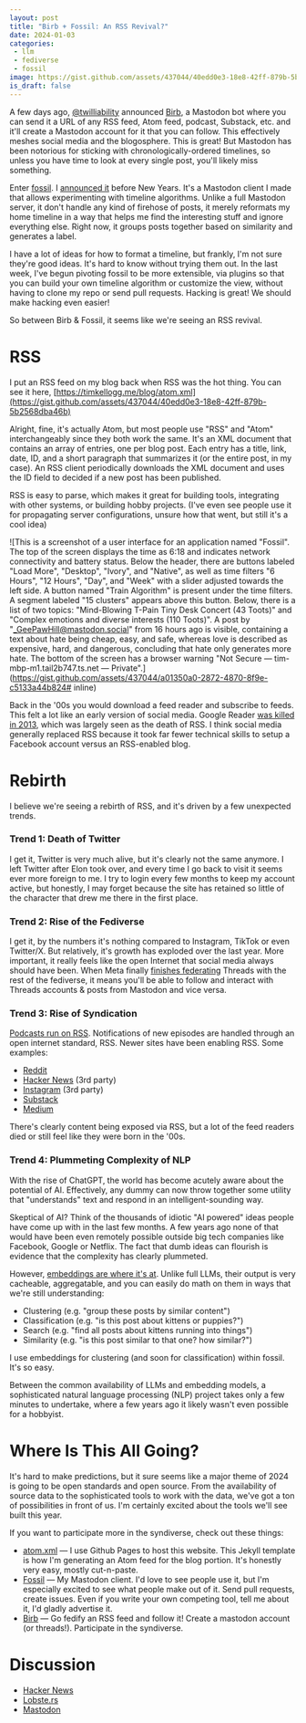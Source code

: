 ```yaml
---
layout: post
title: "Birb + Fossil: An RSS Revival?"
date: 2024-01-03
categories:
 - llm
 - fediverse
 - fossil
image: https://gist.github.com/assets/437044/40edd0e3-18e8-42ff-879b-5b2568dba46b
is_draft: false
---
```


A few days ago, [@twilliability][twilliability] announced [Birb][birb], a Mastodon bot where you can send it
a URL of any RSS feed, Atom feed, podcast, Substack, etc. and it'll create a Mastodon account for it that you can follow.
This effectively meshes social media and the blogosphere. This is great! But Mastodon
has been notorious for sticking with chronologically-ordered timelines, so unless you have time to look at every single post, you'll
likely miss something.

Enter [fossil][gh]. I [announced it][blog] before New Years. It's a Mastodon client I made that allows experimenting
with timeline algorithms. Unlike a full Mastodon server, it don't handle any kind of firehose of posts, it merely reformats
my home timeline in a way that helps me find the interesting stuff and ignore everything else. Right now, it groups posts
together based on similarity and generates a label. 

I have a lot of ideas for how to format a timeline, but frankly, I'm not sure they're good ideas. It's hard to know
without trying them out. In the last week, I've begun pivoting fossil to be more extensible, via plugins so that you can
build your own timeline algorithm or customize the view, without having to clone my repo or send pull requests. Hacking
is great! We should make hacking even easier!

So between Birb & Fossil, it seems like we're seeing an RSS revival.

# RSS

I put an RSS feed on my blog back when RSS was the hot thing. You can see it here, 
[https://timkellogg.me/blog/atom.xml](https://gist.github.com/assets/437044/40edd0e3-18e8-42ff-879b-5b2568dba46b)

Alright, fine, it's actually Atom, but most people use "RSS" and "Atom" interchangeably since they both work the same.
It's an XML document that contains an array of entries, one per blog post. Each entry has a title, link, date, ID, and a
short paragraph that summarizes it (or the entire post, in my case). An RSS client periodically downloads the XML document
and uses the ID field to decided if a new post has been published.

RSS is easy to parse, which makes it great for building tools, integrating with other systems, or building hobby 
projects. (I've even see people use it for propagating server configurations, unsure how that went, but still it's a cool idea)

![This is a screenshot of a user interface for an application named "Fossil". The top of the screen displays the time as 6:18 and indicates network connectivity and battery status. Below the header, there are buttons labeled "Load More", "Desktop", "Ivory", and "Native", as well as time filters "6 Hours", "12 Hours", "Day", and "Week" with a slider adjusted towards the left side. A button named "Train Algorithm" is present under the time filters. A segment labeled "15 clusters" appears above this button. Below, there is a list of two topics: "Mind-Blowing T-Pain Tiny Desk Concert (43 Toots)" and "Complex emotions and diverse interests (110 Toots)". A post by "_GeePawHill@mastodon.social" from 16 hours ago is visible, containing a text about hate being cheap, easy, and safe, whereas love is described as expensive, hard, and dangerous, concluding that hate only generates more hate. The bottom of the screen has a browser warning "Not Secure — tim-mbp-m1.tail2b747.ts.net — Private".](https://gist.github.com/assets/437044/a01350a0-2872-4870-8f9e-c5133a44b824# inline)

Back in the '00s you would download a feed reader and subscribe to feeds. This felt a lot like an early version of social
media. Google Reader [was killed in 2013][google-reader], which was largely seen as the death of RSS. I think social media
generally replaced RSS because it took far fewer technical skills to setup a Facebook account versus an RSS-enabled blog. 



# Rebirth

I believe we're seeing a rebirth of RSS, and it's driven by a few unexpected trends.

### Trend 1: Death of Twitter
I get it, Twitter is very much alive, but it's clearly not the same anymore. I left Twitter after Elon took over, and every
time I go back to visit it seems ever more foreign to me. I try to login every few months to keep my account active, but honestly,
I may forget because the site has retained so little of the character that drew me there in the first place.

### Trend 2: Rise of the Fediverse
I get it, by the numbers it's nothing compared to Instagram, TikTok or even Twitter/X. But relatively, it's growth has 
exploded over the last year. More important, it really feels like the open Internet that social media always should have been.
When Meta finally [finishes federating][threads] Threads with the rest of the fediverse, it means you'll be able to follow
and interact with Threads accounts & posts from Mastodon and vice versa.

### Trend 3: Rise of Syndication
[Podcasts run on RSS][podcasts]. Notifications of new episodes are handled through an open internet standard, RSS. Newer sites
have been enabling RSS. Some examples:

* [Reddit](https://www.reddit.com/wiki/rss/)
* [Hacker News](https://hnrss.github.io/) (3rd party)
* [Instagram](https://rss.app/rss-feed/create-instagram-rss-feed) (3rd party)
* [Substack](https://support.substack.com/hc/en-us/articles/360038239391-Is-there-an-RSS-feed-for-my-publication-)
* [Medium](https://help.medium.com/hc/en-us/articles/214874118-Using-RSS-feeds-of-profiles-publications-and-topics)

There's clearly content being exposed via RSS, but a lot of the feed readers died or still feel like they were born
in the '00s.

### Trend 4: Plummeting Complexity of NLP
With the rise of ChatGPT, the world has become acutely aware about the potential of AI. Effectively, any dummy can 
now throw together some utility that "understands" text and respond in an intelligent-sounding way. 

Skeptical of AI?
Think of the thousands of idiotic "AI powered" ideas people have come up with in the last few months. A few years ago
none of that would have been even remotely possible outside big tech companies like Facebook, Google or Netflix. The
fact that dumb ideas can flourish is evidence that the complexity has clearly plummeted.

However, [embeddings are where it's at][embeddings]. Unlike full LLMs, their output is very cacheable, aggregatable, 
and you can easily do math on them in ways that we're still understanding:

* Clustering (e.g. "group these posts by similar content")
* Classification (e.g. "is this post about kittens or puppies?")
* Search (e.g. "find all posts about kittens running into things")
* Similarity (e.g. "is this post similar to that one? how similar?")

I use embeddings for clustering (and soon for classification) within fossil. It's so easy.

Between the common availability of LLMs and embedding models, a sophisticated natural language processing (NLP) project
takes only a few minutes to undertake, where a few years ago it likely wasn't even possible for a hobbyist.


# Where Is This All Going?
It's hard to make predictions, but it sure seems like a major theme of 2024 is going to be open standards and open source.
From the availability of source data to the sophisticated tools to work with the data, we've got a ton of possibilities
in front of us. I'm certainly excited about the tools we'll see built this year.

If you want to participate more in the syndiverse, check out these things:

* [atom.xml](https://github.com/tkellogg/tkellogg.github.com/blob/main/blog/atom.xml) — I use Github Pages to host this
  website. This Jekyll template is how I'm generating an Atom feed for the blog portion. It's honestly very easy, mostly
  cut-n-paste.
* [Fossil][gh] — My Mastodon client. I'd love to see people use it, but I'm especially excited to see what people make
  out of it. Send pull requests, create issues. Even if you write your own competing tool, tell me about it, I'd gladly 
  advertise it.
* [Birb][birb] — Go fedify an RSS feed and follow it! Create a mastodon account (or threads!). Participate in the syndiverse.


# Discussion
* [Hacker News](https://news.ycombinator.com/item?id=38859396)
* [Lobste.rs](https://lobste.rs/s/j5uv2z/birb_fossil_rss_revival)
* [Mastodon](https://hachyderm.io/@kellogh/111693944963213221)

 [twilliability]: https://genart.social/@twilliability
 [birb]: https://rss-parrot.net/
 [gh]: https://github.com/tkellogg/fossil
 [blog]: https://timkellogg.me/blog/2023/12/19/fossil
 [google-reader]: https://www.theverge.com/23778253/google-reader-death-2013-rss-social
 [threads]: https://help.instagram.com/169559812696339
 [podcasts]: https://support.spotify.com/us/podcasters/article/your-rss-feed/
 [embeddings]: https://simonwillison.net/2023/Oct/23/embeddings/
